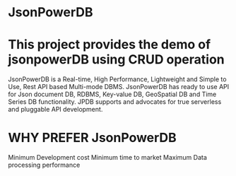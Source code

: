 # JsonPowerDB

# This project provides the demo of jsonpowerDB using CRUD operation

JsonPowerDB is a Real-time, High Performance, Lightweight and Simple to Use, Rest API based Multi-mode DBMS. JsonPowerDB has ready to use API for Json document DB, RDBMS, Key-value DB, GeoSpatial DB and Time Series DB functionality. JPDB supports and advocates for true serverless and pluggable API development.

# WHY PREFER JsonPowerDB
Minimum Development cost
Minimum time to market
Maximum Data processing performance
